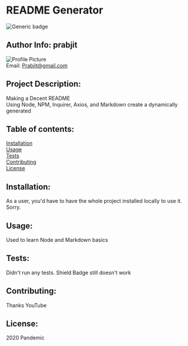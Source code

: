 
  # README Generator 
  ![Generic badge](https://img.shields.io/github/repo-size/)
  ## Author Info: prabjit  
  ![Profile Picture](https://avatars2.githubusercontent.com/u/58503954?v=4)  
  Email: Prabjit@gmail.com  
  ## Project Description:   
  Making a Decent README  
  Using Node, NPM, Inquirer, Axios, and Markdown create a dynamically generated  
  ## Table of contents:  
  [Installation](#installation)  
  [Usage](#usage)  
  [Tests](#tests)  
  [Contributing](#contributing)  
  [License](#license)  
  ## Installation:<a id=installation></a>   
  As a user, you'd have to have the whole project installed locally to use it. Sorry.  
  ## Usage:<a id=usage></a>  
  Used to learn Node and Markdown basics  
  ## Tests:<a id=tests></a>  
  Didn't run any tests. Shield Badge still doesn't work
  ## Contributing:<a id=contributing></a>  
  Thanks YouTube  
  ## License:<a id=license></a>  
  2020 Pandemic
  